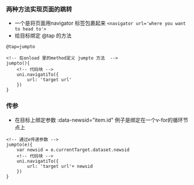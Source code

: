 ### 两种方法实现页面的跳转
- 一个是将页面用navigator 标签包裹起来  `<navigator url='where you want to head to'>`
- 给目标绑定 @tap 的方法 
```
@tap=jumpto

<!-- 在onload 里的method定义 jumpto 方法  -->
jumpto(){
    <!-- 代码块 -->
    uni.navigatiTo({
        url: 'target url'
    })
}
```
### 传参 
- 在目标上绑定参数  :data-newsid="item.id"   例子是绑定在一个v-for的循环节点上
```
<!-- 通过e传递参数 -->
jumpto(e){
    var newsid = e.currentTarget.dataset.newsid
    <!-- 代码块 -->
    uni.navigatiTo({
        url: 'target url'+ newsid
    })
}
```

